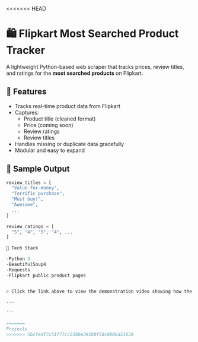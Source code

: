<<<<<<< HEAD
# 🛍️ Flipkart Most Searched Product Tracker

A lightweight Python-based web scraper that tracks prices, review titles, and ratings for the **most searched products** on Flipkart.

## 🚀 Features

- Tracks real-time product data from Flipkart
- Captures:
  - Product title (cleaned format)
  - Price (coming soon)
  - Review ratings
  - Review titles
- Handles missing or duplicate data gracefully
- Modular and easy to expand

## 📸 Sample Output

```python
review_titles = [
  "Value-for-money",
  "Terrific purchase",
  "Must buy!",
  "Awesome",
  ...
]

review_ratings = [
  "5", "4", "5", "4", ...
]

🔧 Tech Stack

-Python 3
-BeautifulSoup4
-Requests
-Flipkart public product pages


> Click the link above to view the demonstration video showing how the Price Tracker App works!

---

'''

=======
Projects 
>>>>>>> 5bcfedf7c51f77cc236be391b0f58c6b86a51639

